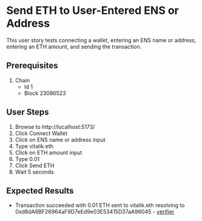 # Send ETH to User-Entered ENS or Address

This user story tests connecting a wallet, entering an ENS name or address, entering an ETH amount, and sending the transaction.

## Prerequisites

1. Chain
   - Id 1
   - Block 23086523

## User Steps

1. Browse to http://localhost:5173/
1. Click Connect Wallet
1. Click on ENS name or address input
1. Type vitalik.eth
1. Click on ETH amount input
4. Type 0.01
5. Click Send ETH
6. Wait 5 seconds

## Expected Results

- Transaction succeeded with 0.01 ETH sent to vitalik.eth resolving to 0xd8dA6BF26964aF9D7eEd9e03E53415D37aA96045 - [verifier](verifiers/tx_success.py)